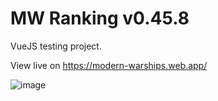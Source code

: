 # MW Ranking v0.45.8

VueJS testing project.

View live on https://modern-warships.web.app/

![image](https://user-images.githubusercontent.com/30652148/168562199-d938c7a3-8427-4bbc-b857-ce9af284ed47.png)
